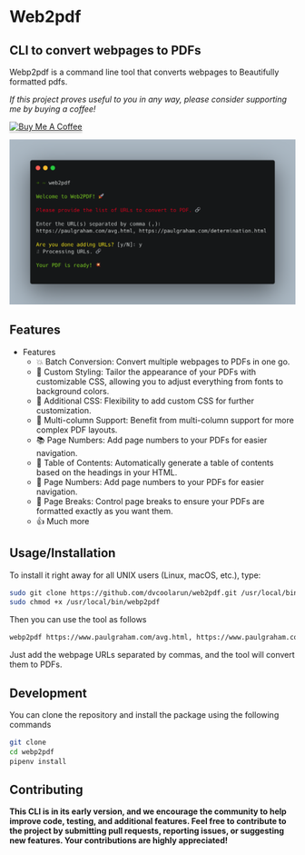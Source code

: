 # Web2pdf

## CLI to convert webpages to PDFs
Webp2pdf is a command line tool that converts webpages to Beautifully formatted pdfs.


*If this project proves useful to you in any way, please consider supporting me by buying a coffee!*

<a href="https://www.buymeacoffee.com/web2pdf" target="_blank"><img src="https://www.buymeacoffee.com/assets/img/custom_images/orange_img.png" alt="Buy Me A Coffee" style="height: 41px !important;width: 174px !important;box-shadow: 0px 3px 2px 0px rgba(190, 190, 190, 0.5) !important;-webkit-box-shadow: 0px 3px 2px 0px rgba(190, 190, 190, 0.5) !important;" ></a>


![webp2pdf](https://github.com/dvcoolarun/web2pdf/blob/main/assets/web2pdf.png?raw=true)


## Features
- Features
    - 💥 Batch Conversion: Convert multiple webpages to PDFs in one go.
    - 🔄 Custom Styling: Tailor the appearance of your PDFs with customizable CSS, allowing you to adjust everything from fonts to background colors.
    - 📄 Additional CSS: Flexibility to add custom CSS for further customization.
    - 🔗 Multi-column Support: Benefit from multi-column support for more complex PDF layouts.
    - 📚 Page Numbers: Add page numbers to your PDFs for easier navigation.
    - 🔢 Table of Contents: Automatically generate a table of contents based on the headings in your HTML.
    - 🔢 Page Numbers: Add page numbers to your PDFs for easier navigation.
    - 🚦 Page Breaks: Control page breaks to ensure your PDFs are formatted exactly as you want them.
    - 👍 Much more


## Usage/Installation
To install it right away for all UNIX users (Linux, macOS, etc.), type:
```bash
sudo git clone https://github.com/dvcoolarun/web2pdf.git /usr/local/bin/webp2pdf
sudo chmod +x /usr/local/bin/webp2pdf
```

Then you can use the tool as follows
```bash
webp2pdf https://www.paulgraham.com/avg.html, https://www.paulgraham.com/determination.html
```
Just add the webpage URLs separated by commas, and the tool will convert them to PDFs.


## Development
You can clone the repository and install the package using the following commands
```bash
git clone
cd webp2pdf
pipenv install
```

## Contributing
**This CLI is in its early version, and we encourage the community to help improve code, testing, and additional features. Feel free to contribute to the project by submitting pull requests, reporting issues, or suggesting new features. Your contributions are highly appreciated!**
